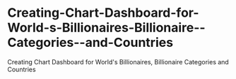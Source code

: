 # Creating-Chart-Dashboard-for-World-s-Billionaires-Billionaire--Categories--and-Countries
Creating Chart Dashboard for World's Billionaires, Billionaire Categories and Countries
